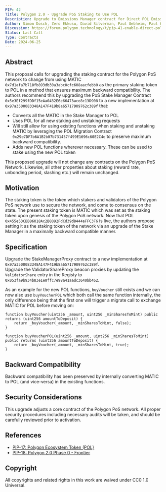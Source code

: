 ```yaml
---
PIP: 42
Title: Polygon 2.0 - Upgrade PoS Staking to Use POL
Description: Upgrade to Emissions Manager contract for Direct POL Emissions
Author: Simon Dosch, Zero Ekkusu, David Silverman, Paul Gebheim, Paul O'Leary
Discussion: https://forum.polygon.technology/t/pip-41-enable-direct-pol-emissions-to-stakemanager-sol/17642
Status: Last Call
Type: Contracts
Date: 2024-06-25
---
```


## Abstract

This proposal calls for upgrading the staking contract for the Polygon PoS network to change from using MATIC `0x7d1afa7b718fb893db30a3abc0cfc608aacfebb0` as the primary staking token to POL in a method that ensures maximum backward compatibility. The authors recommend this by upgrading the PoS Stake Manager Contract `0x5e3Ef299fDDf15eAa0432E6e66473ace8c13D908` to a new implementation at `0x97a3500083348A147F419b8a65717909762c389f` that:

* Converts all the MATIC in the Stake Manager to POL
* Uses POL for all new staking and unstaking requests
* Will still allow for using existing functions when staking and unstaking MATIC by leveraging the POL Migration Contract `0x29e7DF7b6A1B2b07b731457f499E1696c60E2C4e` to preserve maximum backward compatibility.
* Adds new POL functions wherever necessary. These can be used to stake using the new POL token

This proposed upgrade will not change any contracts on the Polygon PoS Network. Likewise, all other properties about staking (reward rate, unbonding period, slashing etc.) will remain unchanged.

## Motivation

The staking token is the token which stakers and validators of the Polygon PoS network use to secure the network, and come to consensus on the state. The present staking token is MATIC which was set as the staking token upon genesis of the Polygon PoS network. Now that POL `0x455e53CBB86018Ac2B8092FdCd39d8444aFFC3F6` is live, the authors propose setting it as the staking token of the network via an upgrade of the Stake Manager in a maximally backward compatible manner.

## Specification

Upgrade the StakeManagerProxy contract to a new implementation at `0x97a3500083348A147F419b8a65717909762c389f`.  
Upgrade the ValidatorShareProxy beacon proxies by updating the `ValidatorShare` entry in the Registy to `0x053fa9b934b83e1e0ffc7e98a41aadc3640bb462`.

As an example for the new POL functions, `buyVoucher` still exists and we can now also use `buyVoucherPOL` which both call the same function internally, the only difference being that the first one will trigger a migrate call to exchange MATIC for POL before moving on:
```
function buyVoucher(uint256 _amount, uint256 _minSharesToMint) public returns (uint256 amountToDeposit) {
    return _buyVoucher(_amount, _minSharesToMint, false);
}

function buyVoucherPOL(uint256 _amount, uint256 _minSharesToMint) public returns (uint256 amountToDeposit) {
    return _buyVoucher(_amount, _minSharesToMint, true);
}
```

## Backward Compatibility

Backward compatibility has been preserved by internally converting MATIC to POL (and vice-versa) in the existing functions.

## Security Considerations

This upgrade adjusts a core contract of the Polygon PoS network. All proper security procedures including necessary audits will be taken, and should be carefully reviewed prior to activation.

## References

* [PIP-17: Polygon Ecosystem Token (POL)](https://github.com/maticnetwork/Polygon-Improvement-Proposals/blob/main/PIPs/PIP-17.md)
* [PIP-18: Polygon 2.0 Phase 0 - Frontier](https://github.com/maticnetwork/Polygon-Improvement-Proposals/blob/main/PIPs/PIP-18.md)

## Copyright

All copyrights and related rights in this work are waived under CC0 1.0 Universal.
